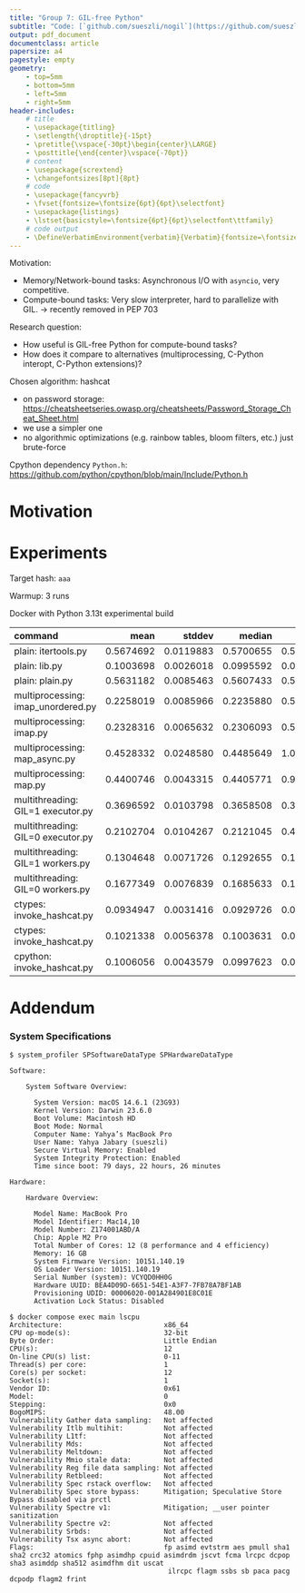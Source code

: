 ```yaml
---
title: "Group 7: GIL-free Python"
subtitle: "Code: [`github.com/sueszli/nogil`](https://github.com/sueszli/nogil)"
output: pdf_document
documentclass: article
papersize: a4
pagestyle: empty
geometry:
    - top=5mm
    - bottom=5mm
    - left=5mm
    - right=5mm
header-includes:
    # title
    - \usepackage{titling}
    - \setlength{\droptitle}{-15pt}
    - \pretitle{\vspace{-30pt}\begin{center}\LARGE}
    - \posttitle{\end{center}\vspace{-70pt}}    
    # content
    - \usepackage{scrextend}
    - \changefontsizes[8pt]{8pt}
    # code
    - \usepackage{fancyvrb}
    - \fvset{fontsize=\fontsize{6pt}{6pt}\selectfont}
    - \usepackage{listings}
    - \lstset{basicstyle=\fontsize{6pt}{6pt}\selectfont\ttfamily}
    # code output
    - \DefineVerbatimEnvironment{verbatim}{Verbatim}{fontsize=\fontsize{6pt}{6pt}}
---
```


<!--

assignment: https://www.complang.tuwien.ac.at/anton/lvas/effizienz-aufgabe24/

based on: https://github.com/sueszli/fast-snek

prof anmerkungen:

- also ich glaub wir können es so machen wie wir wollen, es geht im vor allem dass er sieht dass wir was gelernt und verstanden haben und seine optimierungen umgesetzt haben
- es muss nicht C sein
- haben aber den Freiraum uns auszutoben solange wir es erklären können was wir gemacht haben
- als metrics sollten wir jedoch auf das was in der angabe ist setzen, also cycles und so
- und unsere präsi muss etwas kompakter sein, weil wir den algo erklären müssen und die benotung ist eig solely based auf die präsi haha
-->


Motivation:

- Memory/Network-bound tasks: Asynchronous I/O with `asyncio`, very competitive.
- Compute-bound tasks: Very slow interpreter, hard to parallelize with GIL. → recently removed in PEP 703

Research question:

- How useful is GIL-free Python for compute-bound tasks?
- How does it compare to alternatives (multiprocessing, C-Python interopt, C-Python extensions)?

Chosen algorithm: hashcat

- on password storage: https://cheatsheetseries.owasp.org/cheatsheets/Password_Storage_Cheat_Sheet.html
- we use a simpler one
- no algorithmic optimizations (e.g. rainbow tables, bloom filters, etc.) just brute-force

Cpython dependency `Python.h`: https://github.com/python/cpython/blob/main/Include/Python.h

# Motivation


# Experiments


Target hash: `aaa`

Warmup: 3 runs

Docker with Python 3.13t experimental build

|command                            |      mean|    stddev|    median|      user|    system|       min|       max|
|:----------------------------------|---------:|---------:|---------:|---------:|---------:|---------:|---------:|
|plain: itertools.py                | 0.5674692| 0.0119883| 0.5700655| 0.5599028| 0.0074184| 0.5496380| 0.5865690|
|plain: lib.py                      | 0.1003698| 0.0026018| 0.0995592| 0.0950988| 0.0051505| 0.0976092| 0.1086287|
|plain: plain.py                    | 0.5631182| 0.0085463| 0.5607433| 0.5574100| 0.0056163| 0.5564152| 0.5863659|
|multiprocessing: imap_unordered.py | 0.2258019| 0.0085966| 0.2235880| 0.5456730| 0.1661910| 0.2184310| 0.2449692|
|multiprocessing: imap.py           | 0.2328316| 0.0065632| 0.2306093| 0.5554529| 0.1625106| 0.2235672| 0.2426373|
|multiprocessing: map_async.py      | 0.4528332| 0.0248580| 0.4485649| 1.0100400| 0.1108107| 0.4314743| 0.5167882|
|multiprocessing: map.py            | 0.4400746| 0.0043315| 0.4405771| 0.9853628| 0.1084339| 0.4329375| 0.4467715|
|multithreading: GIL=1 executor.py  | 0.3696592| 0.0103798| 0.3658508| 0.3597924| 0.0092238| 0.3621005| 0.3968615|
|multithreading: GIL=0 executor.py  | 0.2102704| 0.0104267| 0.2121045| 0.4389796| 0.0105094| 0.1962787| 0.2321854|
|multithreading: GIL=1 workers.py   | 0.1304648| 0.0071726| 0.1292655| 0.1178397| 0.0081775| 0.1242261| 0.1582329|
|multithreading: GIL=0 workers.py   | 0.1677349| 0.0076839| 0.1685633| 0.1931002| 0.0202853| 0.1429964| 0.1760283|
|ctypes: invoke_hashcat.py          | 0.0934947| 0.0031416| 0.0929726| 0.0882496| 0.0049164| 0.0891827| 0.0996272|
|ctypes: invoke_hashcat.py          | 0.1021338| 0.0056378| 0.1003631| 0.0986943| 0.0083828| 0.0976012| 0.1269725|
|cpython: invoke_hashcat.py         | 0.1006056| 0.0043579| 0.0997623| 0.0950439| 0.0052310| 0.0943297| 0.1081794|

# Addendum

### System Specifications

```
$ system_profiler SPSoftwareDataType SPHardwareDataType

Software:

    System Software Overview:

      System Version: macOS 14.6.1 (23G93)
      Kernel Version: Darwin 23.6.0
      Boot Volume: Macintosh HD
      Boot Mode: Normal
      Computer Name: Yahya’s MacBook Pro
      User Name: Yahya Jabary (sueszli)
      Secure Virtual Memory: Enabled
      System Integrity Protection: Enabled
      Time since boot: 79 days, 22 hours, 26 minutes

Hardware:

    Hardware Overview:

      Model Name: MacBook Pro
      Model Identifier: Mac14,10
      Model Number: Z174001ABD/A
      Chip: Apple M2 Pro
      Total Number of Cores: 12 (8 performance and 4 efficiency)
      Memory: 16 GB
      System Firmware Version: 10151.140.19
      OS Loader Version: 10151.140.19
      Serial Number (system): VCYQD0HH0G
      Hardware UUID: BEA4D09D-6651-54E1-A3F7-7FB78A7BF1AB
      Provisioning UDID: 00006020-001A284901E8C01E
      Activation Lock Status: Disabled
```

```
$ docker compose exec main lscpu
Architecture:                         x86_64
CPU op-mode(s):                       32-bit
Byte Order:                           Little Endian
CPU(s):                               12
On-line CPU(s) list:                  0-11
Thread(s) per core:                   1
Core(s) per socket:                   12
Socket(s):                            1
Vendor ID:                            0x61
Model:                                0
Stepping:                             0x0
BogoMIPS:                             48.00
Vulnerability Gather data sampling:   Not affected
Vulnerability Itlb multihit:          Not affected
Vulnerability L1tf:                   Not affected
Vulnerability Mds:                    Not affected
Vulnerability Meltdown:               Not affected
Vulnerability Mmio stale data:        Not affected
Vulnerability Reg file data sampling: Not affected
Vulnerability Retbleed:               Not affected
Vulnerability Spec rstack overflow:   Not affected
Vulnerability Spec store bypass:      Mitigation; Speculative Store Bypass disabled via prctl
Vulnerability Spectre v1:             Mitigation; __user pointer sanitization
Vulnerability Spectre v2:             Not affected
Vulnerability Srbds:                  Not affected
Vulnerability Tsx async abort:        Not affected
Flags:                                fp asimd evtstrm aes pmull sha1 sha2 crc32 atomics fphp asimdhp cpuid asimdrdm jscvt fcma lrcpc dcpop sha3 asimddp sha512 asimdfhm dit uscat
                                       ilrcpc flagm ssbs sb paca pacg dcpodp flagm2 frint
```
